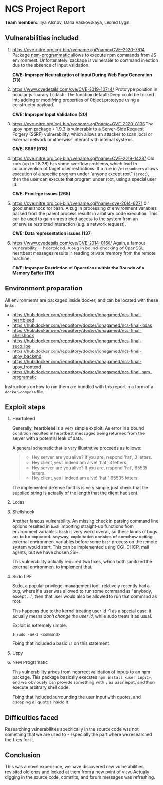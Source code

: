 # NCS Project Report

**Team members**: Ilya Alonov, Daria Vaskovskaya, Leonid Lygin.

## Vulnerabilities included

1.  https://cve.mitre.org/cgi-bin/cvename.cgi?name=CVE-2020-7614
    Package [npm-programmatic](https://www.npmjs.com/package/npm-programmatic)
    allows to execute npm commands from JS environment. Unfortunately, package
    is vulnerable to command injection due to the absence of input validation. 

    **CWE: Improper Neutralization of Input During Web Page Generation (79)**

2.  https://www.cvedetails.com/cve/CVE-2019-10744/
    Prototype polution in popular js libarary Lodash. The function defaultsDeep
    could be tricked into adding or modifying properties of Object.prototype
    using a constructor payload. 

    **CWE: Improper Input Validation (20)**

3.  https://cve.mitre.org/cgi-bin/cvename.cgi?name=CVE-2020-8135
    The uppy npm package &lt; 1.9.3 is vulnerable to a Server-Side Request
    Forgery (SSRF) vulnerability, which allows an attacker to scan local or
    external network or otherwise interact with internal systems. 

    **CWE: SSRF (918)**

4.  https://cve.mitre.org/cgi-bin/cvename.cgi?name=CVE-2019-14287
    Old `sudo` (up to 1.8.28) has some overflow problems, which lead to curcumvention of target user restrictions.
    If a rule in `/etc/sudoers` allows execution of a specific program under
    "anyone except root" (`!root`), then the user can execute that program under
    root, using a special user id.

    **CWE: Privilege issues (265)**

5.  https://cve.mitre.org/cgi-bin/cvename.cgi?name=cve-2014-6271
    Ol' good shellshock for bash.  A bug in processing of environment variables
    passed from the parent process results in arbitrary code execution.
    This can be used to gain unrestricted access to the system from an otherwise
    restricted interaction (e.g. a network request).

    **CWE: Data representation issues (137)**

6.  https://www.cvedetails.com/cve/CVE-2014-0160/
    Again, a famous vulnerability -- heartbleed.  A bug in bound-checking of
    OpenSSL heartbeat messages results in reading private memory from the remote
    machine.

    **CWE: Improper Restriction of Operations within the Bounds of a Memory
    Buffer (119)**

## Environment preparation

All environments are packaged inside docker, and can be located with these
links:

*   https://hub.docker.com/repository/docker/ionagamed/ncs-final-heartbleed
*   https://hub.docker.com/repository/docker/ionagamed/ncs-final-lodas
*   https://hub.docker.com/repository/docker/ionagamed/ncs-final-shellshock
*   https://hub.docker.com/repository/docker/ionagamed/ncs-final-sudo_lpe
*   https://hub.docker.com/repository/docker/ionagamed/ncs-final-uppy_backend
*   https://hub.docker.com/repository/docker/ionagamed/ncs-final-uppy_frontend
*   https://hub.docker.com/repository/docker/ionagamed/ncs-final-npm-programatic

Instructions on how to run them are bundled with this report in a form of a
`docker-compose` file.

## Exploit steps

1.  Heartbleed

    Generally, heartbleed is a very simple exploit.  An error in a bound
    condition resulted in heartbeat messages being returned from the server
    with a potential leak of data.

    A general schematic that is very illustrative proceeds as follows:

    > - Hey server, are you alive? If you are, respond 'hat', 3 letters.
    > - Hey client, yes I indeed am alive! 'hat', 3 letters.
    > - Hey server, are you alive? If you are, respond 'hat', 65535 letters.
    > - Hey client, yes I indeed am alive! 'hat <private data>', 65535 letters.

    The implemented defense for this is very simple, just check that the
    supplied string is actually of the length that the client had sent.

2.  Lodas

3.  Shellshock

    Another famous vulnerability.  An missing check in parsing command line
    options resulted in `bash` importing straight-up functions from environment
    variables.  `bash` is very weird overall, so these kinds of bugs are to be
    expected.  Anyway, exploitation consists of somehow setting external
    environment variables before some `bash` process on the remote system would
    start.  This can be implemented using CGI, DHCP, mail agents, but we have
    chosen SSH.

    This vulnerability actually required two fixes, which both sanitized the
    external environment to implement that.

4.  Sudo LPE

    Sudo, a popular privilege-management tool, relatively recently had a bug,
    where if a user was allowed to run some command as "anybody, except ...",
    then that user would also be allowed to run that command as root.

    This happens due to the kernel treating user id -1 as a special case: it
    actually means _don't change the user id_, while sudo treats it as usual.

    Exploit is extremely simple:

    ```
    $ sudo -u#-1 <command>
    ```

    Fixing that included a basic `if` on this statement.

5.  Uppy

6.  NPM Programatic

    This vulnerability arises from incorrect validation of inputs to an npm
    package.  This package basically executes `npm install <user input>`, and we
    obviously can provide something with `;` as user input, and then execute
    arbitrary shell code.

    Fixing that included surrounding the user input with quotes, and escaping
    all quotes inside it.

## Difficulties faced

Researching vulnerabilities specifically in the source code was not something
that we are used to - especially the part where we researched the fixes for it.

## Conclusion

This was a novel experience, we have discovered new vulnerabilities, revisited
old ones and looked at them from a new point of view.  Actually digging in the
source code, commits, and forum messages was refreshing.
